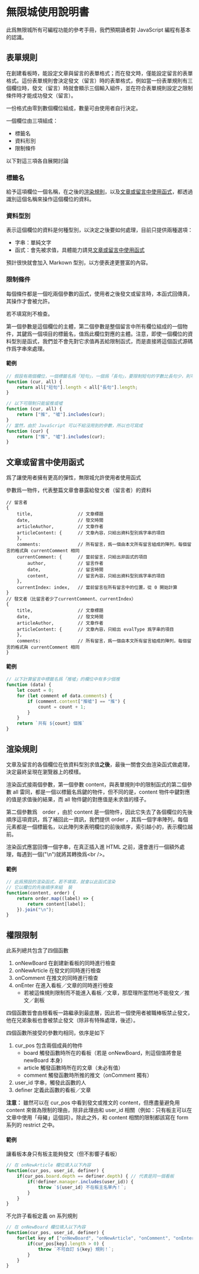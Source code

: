 # 無限城使用說明書

此爲無限城所有可編程功能的參考手冊，我們預期讀者對 JavaScript 編程有基本的認識。

## 表單規則
在創建看板時，能設定文章與留言的表單格式；而在發文時，僅能設定留言的表單格式。這份表單規則會決定發文（留言）時的表單格式，例如當一份表單規則有三個欄位時，發文（留言）時就會顯示三個輸入組件，並在符合表單規則設定之限制條件時才能成功發文（留言）。

一份格式由零到數個欄位組成，數量可由使用者自行決定。

一個欄位由三項組成：

- 標籤名
- 資料形別
- 限制條件

以下對這三項各自展開討論

### 標籤名
給予這項欄位一個名稱，在之後的[渲染規則](#渲染規則)，以及[文章或留言中使用函式](#文章或留言中使用函式)，都透過識別這個名稱來操作這個欄位的資料。

### 資料型別
表示這個欄位的資料是何種型別，以決定之後要如何處理，目前只提供兩種選項：

- 字串：單純文字
- 函式：會先被求值，具體能力請見[文章或留言中使用函式](#文章或留言中使用函式)

預計很快就會加入 Markown 型別，以方便表達更豐富的內容。

### 限制條件

每個條件都是一個吃兩個參數的函式，使用者之後發文或留言時，本函式回傳真，其操作才會被允許。

若不填寫則不檢查。

第一個參數是這個欄位的主體，第二個參數是整個留言中所有欄位組成的一個物件，其鍵爲一個項目的標籤名，值爲此欄位對應的主體。注意，即使一個欄位的資料型別是函式，我們並不會先對它求值再丟給限制函式，而是直接將這個函式源碼作爲字串來處理。

#### 範例
``` javascript
// 假設有兩個欄位，一個標籤名爲「短句」，一個爲「長句」，要限制短句的字數比長句少，則可
function (cur, all) {
	return all["短句"].length < all["長句"].length;
}

// 以下可限制只能留推或噓
function (cur, all) {
	return ["推", "噓"].includes(cur);
}
// 當然，由於 JavaScript 可以不給沒用到的參數，所以也可寫成
function (cur) {
	return ["推", "噓"].includes(cur);
}
```

## 文章或留言中使用函式

爲了讓使用者擁有更高的彈性，無限城允許使用者使用函式

參數爲一物件，代表整篇文章會暴露給發文者（留言者）的資料
```
// 留言者
{
	title,                 // 文章標題
	date,                  // 發文時間
	articleAuthor,         // 文章作者
	articleContent: {      // 文章內容，只給出資料型別爲字串的項目
	},
	comments:              // 所有留言，爲一個由本文所有留言組成的陣列，每個留言的格式與 currentComment 相同
	currentComment: {      // 當前留言，只給出非函式的項目
		author,            // 留言作者
		date,              // 留言時間
		content,           // 留言內容，只給出資料型別爲字串的項目
	},
	currentIndex: index,   // 當前留言在所有留言中的位置，從 0 開始計算
}
// 發文者（比留言者少了currentComment、currentIndex）
{
	title,                 // 文章標題
	date,                  // 發文時間
	articleAuthor,         // 文章作者
	articleContent: {      // 文章內容，只給出 evalType 爲字串的項目
	},
	comments:              // 所有留言，爲一個由本文所有留言組成的陣列，每個留言的格式與 currentComment 相同
}
```

#### 範例

``` javascript
// 以下計算留言中標籤名爲「推噓」的欄位中有多少個推
function (data) {
	let count = 0;
	for (let comment of data.comments) {
		if (comment.content["推噓"] == "推") {
			count = count + 1;
		}
	}
	return `共有 ${count} 個推`
}
```

## 渲染規則

文章及留言的各個欄位在依資料型別求值**之後**，最後一關會交由渲染函式做處理，決定最終呈現在瀏覽器上的模樣。

渲染函式接兩個參數，第一個參數 content，與表單規則中的限制函式的第二個參數 all 雷同，都是一個以標籤名爲鍵的物件，但不同的是，content 物件中鍵對應的值是求值後的結果，而 all 物件鍵的對應值是未求值的樣子。

第二個參數爲　order ，由於 content 是一個物件，因此它失去了各個欄位的先後順序這項資訊，爲了補回此一資訊，我們提供 order ，其爲一個字串陣列，每個元素都是一個標籤名，以此陣列來表明欄位的前後順序，索引越小的，表示欄位越前。

渲染函式應當回傳一個字串，在真正插入進 HTML 之前，還會進行一個額外處理，每遇到一個("\n")就將其轉換爲\<br /\>。

#### 範例

``` javascript
// 此爲預設的渲染函式，若不填寫，就會以此函式渲染
// 它以欄位的先後順序來組	裝
function(content, order) {
	return order.map((label) => {
		return content[label];
	}).join("\n");
}
```



## 權限限制

此系列總共包含了四個函數

1. onNewBoard 在創建新看板的同時進行檢查
2. onNewArticle 在發文的同時進行檢查
3. onComment 在推文的同時進行檢查
4. onEnter 在進入看板／文章的同時進行檢查
	- 若被這條規則限制而不能進入看板／文章，那麼理所當然地不能發文／推文／創板

四個函數皆會由根看板一路繼承到最底層，因此若一個使用者被職棒板禁止發文，他在兄弟象板也會被禁止發文（除非有特殊處理，後述）。

四個函數所接受的參數均相同，依序是如下

1. cur_pos 包含兩個成員的物件
	- board 觸發函數時所在的看板（若是 onNewBoard，則這個值將會是 newBoard 本身）
	- article 觸發函數時所在的文章（未必有值）
	- comment 觸發函數時所推的推文（onComment 獨有）
2. user_id 字串，觸發此函數的人
3. definer 定義此函數的看板／文章

**注意：** 雖然可以在 cur_pos 中看到發文或推文的 content，但應盡量避免用 content 來做為限制的理由，除非此理由和 user_id 相關（例如：只有板主可以在文章中使用「母豬」這個詞）。除此之外，和 content 相關的限制都該寫在 form 系列的 restrict 之中。

#### 範例

讓看板本身只有板主能夠發文（但不影響子看板）

```javascript
// 在 onNewArticle 欄位填入以下內容
function(cur_pos, user_id, definer) {
	if(cur_pos.board.depth == definer.depth) { // 代表是同一個看板
		if(!definer.manager.includes(user_id)) {
			throw `${user_id} 不在板主名單內！`;
		}
	}
}
```

不允許子看板定義 on 系列規則

```javascript
// 在 onNewBoard 欄位填入以下內容
function(cur_pos, user_id, definer) {
	for(let key of ["onNewBoard", "onNewArticle", "onComment", "onEnter"]) {
		if(cur_pos[key].length > 0) {
			throw `不可自訂 ${key} 規則！`;
		}
	}
}
```
